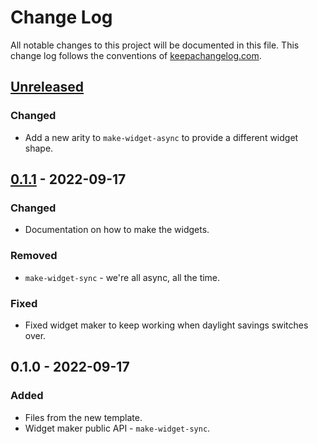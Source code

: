 # Change Log
All notable changes to this project will be documented in this file. This change log follows the conventions of [keepachangelog.com](http://keepachangelog.com/).

## [Unreleased]
### Changed
- Add a new arity to `make-widget-async` to provide a different widget shape.

## [0.1.1] - 2022-09-17
### Changed
- Documentation on how to make the widgets.

### Removed
- `make-widget-sync` - we're all async, all the time.

### Fixed
- Fixed widget maker to keep working when daylight savings switches over.

## 0.1.0 - 2022-09-17
### Added
- Files from the new template.
- Widget maker public API - `make-widget-sync`.

[Unreleased]: https://sourcehost.site/your-name/code/compare/0.1.1...HEAD
[0.1.1]: https://sourcehost.site/your-name/code/compare/0.1.0...0.1.1
